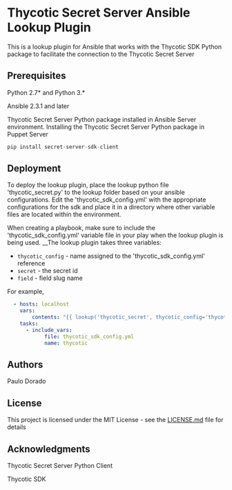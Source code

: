 # Thycotic Secret Server Ansible Lookup Plugin

This is a lookup plugin for Ansible that works with the Thycotic SDK Python package
to facilitate the connection to the Thycotic Secret Server

## Prerequisites

Python 2.7* and Python 3.*

Ansible 2.3.1 and later

Thycotic Secret Server Python package installed in Ansible Server environment.
Installing the Thycotic Secret Server Python package in Puppet Server

``` python
pip install secret-server-sdk-client
```

## Deployment

To deploy the lookup plugin, place the lookup python file 'thycotic_secret.py' to the
lookup folder based on your ansible configurations. Edit the 'thycotic_sdk_config.yml'
with the appropriate configurations for the sdk and place it in a directory where other
variable files are located within the environment.

When creating a playbook, make sure to include the 'thycotic_sdk_config.yml' variable file
in your play when the lookup plugin is being used. __The lookup plugin takes three variables:

- ```thycotic_config``` - name assigned to the 'thycotic_sdk_config.yml' reference
- ```secret``` - the secret id
- ```field``` - field slug name

For example,

``` yaml
  - hosts: localhost
    vars:
        contents: "{{ lookup('thycotic_secret', thycotic_config='thycotic', secret=4, field='password'") }}
    tasks:
      - include_vars:
            file: thycotic_sdk_config.yml
            name: thycotic
```

## Authors

Paulo Dorado

## License

This project is licensed under the MIT License - see the [LICENSE.md](LICENSE.md) file for details

## Acknowledgments

Thycotic Secret Server Python Client

Thycotic SDK